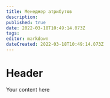 ```yaml
---
title: Менеджер атрибутов
description: 
published: true
date: 2022-03-18T10:49:14.073Z
tags: 
editor: markdown
dateCreated: 2022-03-18T10:49:14.073Z
---
```


# Header
Your content here